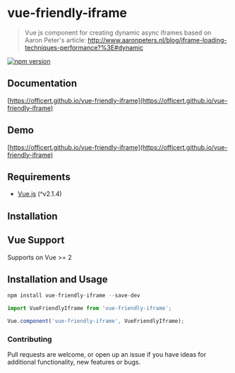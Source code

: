 # vue-friendly-iframe
> Vue js component for creating dynamic async iframes based on Aaron Peter's article: http://www.aaronpeters.nl/blog/iframe-loading-techniques-performance?%3E#dynamic

[![npm version](https://badge.fury.io/js/vue-friendly-iframe.svg)](https://badge.fury.io/js/vue-friendly-iframe)

## Documentation
[https://officert.github.io/vue-friendly-iframe](https://officert.github.io/vue-friendly-iframe)

## Demo
[https://officert.github.io/vue-friendly-iframe](https://officert.github.io/vue-friendly-iframe)

## Requirements
* [Vue.js](http://vuejs.org/) (^v2.1.4)

## Installation

## Vue Support

Supports on Vue >= 2

## Installation and Usage

```javascript
npm install vue-friendly-iframe --save-dev
```

```javascript
import VueFriendlyIframe from 'vue-friendly-iframe';

Vue.component('vue-friendly-iframe', VueFriendlyIframe);
```

### Contributing

Pull requests are welcome, or open up an issue if you have ideas for additional functionality, new features or bugs.
